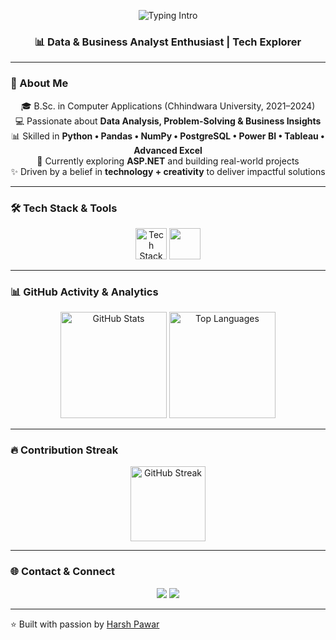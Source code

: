 <p align="center">
  <img src="https://readme-typing-svg.herokuapp.com?font=Fira+Code&pause=1000&color=4AB4F4&width=600&lines=Hi,+I'm+Harsh+Pawar!;Data+Analyst+|+Tech+Explorer;Turning+data+into+insights..." alt="Typing Intro" />
</p>

<h3 align="center">📊 Data & Business Analyst Enthusiast | Tech Explorer</h3>

---

### 🌟 About Me
<p align="center">
  🎓 B.Sc. in Computer Applications (Chhindwara University, 2021–2024) <br>
  💻 Passionate about <b>Data Analysis, Problem-Solving & Business Insights</b> <br>
  📊 Skilled in <b>Python • Pandas • NumPy • PostgreSQL • Power BI • Tableau • Advanced Excel</b> <br>
  🌱 Currently exploring <b>ASP.NET</b> and building real-world projects <br>
  ✨ Driven by a belief in <b>technology + creativity</b> to deliver impactful solutions  
</p>

---

### 🛠️ Tech Stack & Tools
<p align="center">
  <img src="https://skillicons.dev/icons?i=python,pandas,numpy,postgresql,tableau,excel,git" alt="Tech Stack Icons" height="50"/>
  <img src="https://img.shields.io/badge/PowerBI-F2C811?style=for-the-badge&logo=powerbi&logoColor=black" height="50"/>
</p>

---

### 📊 GitHub Activity & Analytics
<p align="center">
  <img src="https://github-readme-stats.vercel.app/api?username=harshiscodingcode&show_icons=true&theme=radical" alt="GitHub Stats" height="170"/>
  <img src="https://github-readme-stats.vercel.app/api/top-langs/?username=harshiscodingcode&layout=compact&theme=radical" alt="Top Languages" height="170"/>
</p>

---

### 🔥 Contribution Streak
<p align="center">
  <img src="https://github-readme-streak-stats.herokuapp.com/?user=harshiscodingcode&theme=tokyonight" alt="GitHub Streak" height="120"/>
</p>

---

### 🌐 Contact & Connect
<p align="center">
  <a href="mailto:harshpawar647@gmail.com"><img src="https://img.shields.io/badge/Email-D14836?style=for-the-badge&logo=gmail&logoColor=white" /></a>
  <a href="https://www.linkedin.com/in/harsh-pawar-494697245"><img src="https://img.shields.io/badge/LinkedIn-0077B5?style=for-the-badge&logo=linkedin&logoColor=white" /></a>
</p>

---

⭐ Built with passion by [Harsh Pawar](https://github.com/harshiscodingcode)
